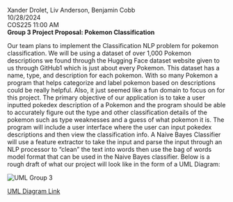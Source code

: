 Xander Drolet, Liv Anderson, Benjamin Cobb  
10/28/2024  
COS225 11:00 AM  
**Group 3 Project Proposal: Pokemon Classification**

Our team plans to implement the Classification NLP problem for pokemon
classification. We will be using a dataset of over 1,000 Pokemon descriptions we found
through the Hugging Face dataset website given to us through GitHub1 which is just
about every Pokemon. This dataset has a name, type, and description for each
pokemon. With so many Pokemon a program that helps categorize and label pokemon
based on descriptions could be really helpful. Also, it just seemed like a fun domain to
focus on for this project.
The primary objective of our application is to take a user inputted pokedex
description of a Pokemon and the program should be able to accurately figure out the
type and other classification details of the pokemon such as type weaknesses and a
guess of what pokemon it is.
The program will include a user interface where the user can input pokedex
descriptions and then view the classification info. A Naive Bayes Classifier will use a
feature extractor to take the input and parse the input through an NLP processor to
“clean” the text into words then use the bag of words model format that can be used in
the Naive Bayes classifier. Below is a rough draft of what our project will look like in the
form of a UML Diagram:

![UML Group 3](https://github.com/user-attachments/assets/5332b064-ef23-429c-9e77-e53ce6340fdb)


[UML Diagram Link](https://lucid.app/lucidchart/29446e58-3841-4f3f-a82d-5bdd45f5be1d/edit?viewport_loc=-851%2C-348%2C1839%2C1304%2CHWEp-vi-RSFO&invitationId=inv_131f6dbc-2f0e-4c30-ab58-050746c91bcc) 

[^1]:  https://huggingface.co/datasets/tungdop2/pokemon/viewer/default/train?p=1![UML Group 3](https://github.com/user-attachments/assets/d6502523-d913-4336-93de-f68d953cf28b)
